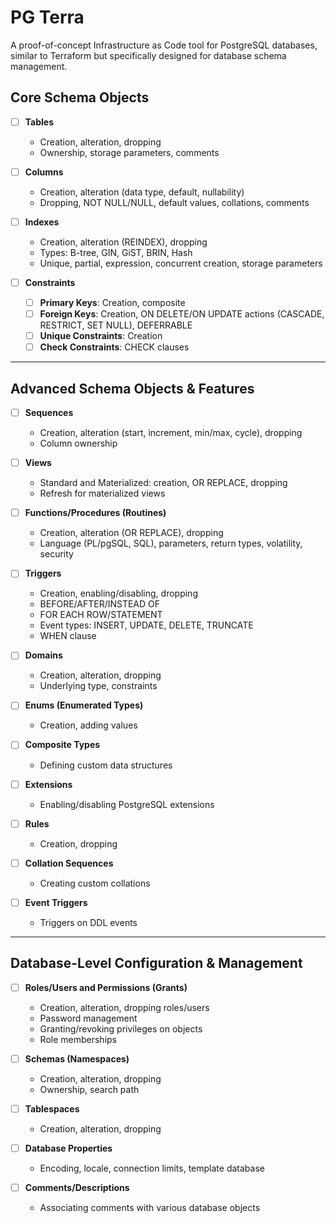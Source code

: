 # PG Terra

A proof-of-concept Infrastructure as Code tool for PostgreSQL databases, similar to Terraform but specifically designed for database schema management.

## Core Schema Objects

- [ ] **Tables**

  - Creation, alteration, dropping
  - Ownership, storage parameters, comments

- [ ] **Columns**

  - Creation, alteration (data type, default, nullability)
  - Dropping, NOT NULL/NULL, default values, collations, comments

- [ ] **Indexes**

  - Creation, alteration (REINDEX), dropping
  - Types: B-tree, GIN, GiST, BRIN, Hash
  - Unique, partial, expression, concurrent creation, storage parameters

- [ ] **Constraints**
  - [ ] **Primary Keys**: Creation, composite
  - [ ] **Foreign Keys**: Creation, ON DELETE/ON UPDATE actions (CASCADE, RESTRICT, SET NULL), DEFERRABLE
  - [ ] **Unique Constraints**: Creation
  - [ ] **Check Constraints**: CHECK clauses

---

## Advanced Schema Objects & Features

- [ ] **Sequences**

  - Creation, alteration (start, increment, min/max, cycle), dropping
  - Column ownership

- [ ] **Views**

  - Standard and Materialized: creation, OR REPLACE, dropping
  - Refresh for materialized views

- [ ] **Functions/Procedures (Routines)**

  - Creation, alteration (OR REPLACE), dropping
  - Language (PL/pgSQL, SQL), parameters, return types, volatility, security

- [ ] **Triggers**

  - Creation, enabling/disabling, dropping
  - BEFORE/AFTER/INSTEAD OF
  - FOR EACH ROW/STATEMENT
  - Event types: INSERT, UPDATE, DELETE, TRUNCATE
  - WHEN clause

- [ ] **Domains**

  - Creation, alteration, dropping
  - Underlying type, constraints

- [ ] **Enums (Enumerated Types)**

  - Creation, adding values

- [ ] **Composite Types**

  - Defining custom data structures

- [ ] **Extensions**

  - Enabling/disabling PostgreSQL extensions

- [ ] **Rules**

  - Creation, dropping

- [ ] **Collation Sequences**

  - Creating custom collations

- [ ] **Event Triggers**
  - Triggers on DDL events

---

## Database-Level Configuration & Management

- [ ] **Roles/Users and Permissions (Grants)**

  - Creation, alteration, dropping roles/users
  - Password management
  - Granting/revoking privileges on objects
  - Role memberships

- [ ] **Schemas (Namespaces)**

  - Creation, alteration, dropping
  - Ownership, search path

- [ ] **Tablespaces**

  - Creation, alteration, dropping

- [ ] **Database Properties**

  - Encoding, locale, connection limits, template database

- [ ] **Comments/Descriptions**
  - Associating comments with various database objects

